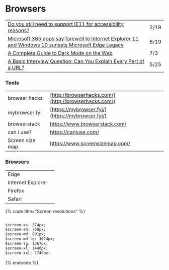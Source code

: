 # Browsers

|  |  |
| :--- | :--- |
| [Do you still need to support IE11 for accessibility reasons?](https://gomakethings.com/do-you-still-need-to-support-ie11-for-accessibility-reasons/) | 2/19 |
| [Microsoft 365 apps say farewell to Internet Explorer 11 and Windows 10 sunsets Microsoft Edge Legacy](https://techcommunity.microsoft.com/t5/microsoft-365-blog/microsoft-365-apps-say-farewell-to-internet-explorer-11-and/ba-p/1591666?mc_cid=5935547936&mc_eid=%5BUNIQID%5D) | 8/19 |
| [A Complete Guide to Dark Mode on the Web](https://css-tricks.com/a-complete-guide-to-dark-mode-on-the-web/?utm_source=Responsive+Design+Weekly&utm_campaign=e37e47b37a-RWD_Newsletter_417&utm_medium=email&utm_term=0_df65b6d7c8-e37e47b37a-59185629) | 7/3 |
| [A Basic Interview Question: Can You Explain Every Part of a URL?](https://medium.com/better-programming/a-basic-interview-question-can-you-explain-every-part-of-a-url-41fec140f80d) | 5/25 |

### Tools

|  |  |
| :--- | :--- |
| browser hacks | [http://browserhacks.com/](http://browserhacks.com/) |
| mybrowser.fyi | [https://mybrowser.fyi/](https://mybrowser.fyi/) |
| browserstack | https://www.browserstack.com/ |
| can i use? | https://caniuse.com/ |
| Screen size map | https://www.screensizemap.com/ |

### Browsers

|  |  |
| :--- | :--- |
| Edge |  |
| Internet Explorer |  |
| Firefox |  |
| Safari |  |

{% code title="Screen resolutions" %}
```css

$screen-xs: 374px;
$screen-sm: 768px;
$screen-md: 991px;
$screen-md-lg: 1024px;
$screen-lg: 1367px;
$screen-xl: 1440px;
$screen-xxl: 1740px;
```
{% endcode %}

